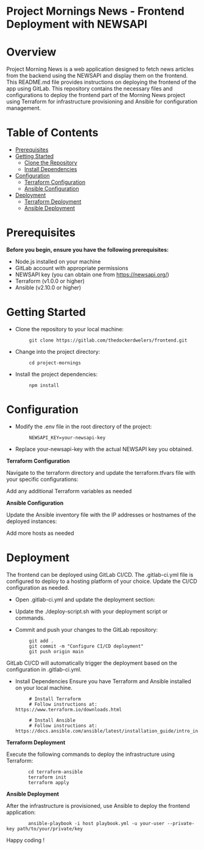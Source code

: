 # Project Mornings News - Frontend Deployment with NEWSAPI

# Overview

Project Morning News is a web application designed to fetch news articles from the backend using the NEWSAPI and display them on the frontend. This README.md file provides instructions on deploying the frontend of the app using GitLab.
This repository contains the necessary files and configurations to deploy the frontend part of the Morning News project using Terraform for infrastructure provisioning and Ansible for configuration management.

# Table of Contents

  - [Prerequisites](#prerequisites)
  - [Getting Started](#getting--started)
    - [Clone the Repository](#clone-the-repository)
    - [Install Dependencies](#install-dependencies)
  - [Configuration](#configuration)
    - [Terraform Configuration](#terraform-configuration)
    - [Ansible Configuration](#ansible-configuration)
  - [Deployment](#deployment)
    - [Terraform Deployment](#terraform-deployment)
    - [Ansible Deployment](#ansible-deployment)


# Prerequisites

**Before you begin, ensure you have the following prerequisites:**

 - Node.js installed on your machine
 - GitLab account with appropriate permissions
 - NEWSAPI key (you can obtain one from https://newsapi.org/)
 - Terraform (v1.0.0 or higher)
 - Ansible (v2.10.0 or higher)

 
# Getting Started

 - Clone the repository to your local machine:

            git clone https://gitlab.com/thedockerdwelers/frontend.git

 - Change into the project directory:

            cd project-mornings

 - Install the project dependencies:

            npm install

# Configuration

 - Modify the .env file in the root directory of the project:

            NEWSAPI_KEY=your-newsapi-key

 - Replace your-newsapi-key with the actual NEWSAPI key you obtained.

**Terraform Configuration**

Navigate to the terraform directory and update the terraform.tfvars file with your specific configurations:

Add any additional Terraform variables as needed

**Ansible Configuration**

Update the Ansible inventory file with the IP addresses or hostnames of the deployed instances:

Add more hosts as needed

# Deployment

The frontend can be deployed using GitLab CI/CD. The .gitlab-ci.yml file is configured to deploy to a hosting platform of your choice. Update the CI/CD configuration as needed.

 - Open .gitlab-ci.yml and update the deployment section:

 - Update the ./deploy-script.sh with your deployment script or commands.

 - Commit and push your changes to the GitLab repository:

            git add .
            git commit -m "Configure CI/CD deployment"
            git push origin main

GitLab CI/CD will automatically trigger the deployment based on the configuration in .gitlab-ci.yml.

 - Install Dependencies
Ensure you have Terraform and Ansible installed on your local machine.

            # Install Terraform
            # Follow instructions at: https://www.terraform.io/downloads.html

            # Install Ansible
            # Follow instructions at: https://docs.ansible.com/ansible/latest/installation_guide/intro_installation.html

**Terraform Deployment**

Execute the following commands to deploy the infrastructure using Terraform:


            cd terraform-ansible
            terraform init
            terraform apply

**Ansible Deployment**

After the infrastructure is provisioned, use Ansible to deploy the frontend application:


            ansible-playbook -i host playbook.yml -u your-user --private-key path/to/your/private/key

Happy coding !
